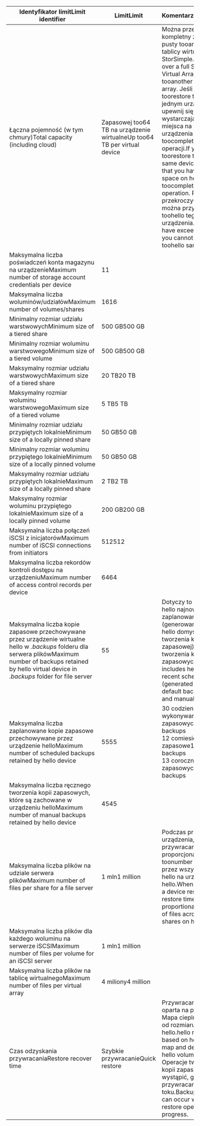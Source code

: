 

| <span data-ttu-id="97418-101">**Identyfikator limit**</span><span class="sxs-lookup"><span data-stu-id="97418-101">**Limit identifier**</span></span> | <span data-ttu-id="97418-102">**Limit**</span><span class="sxs-lookup"><span data-stu-id="97418-102">**Limit**</span></span> | <span data-ttu-id="97418-103">**Komentarze**</span><span class="sxs-lookup"><span data-stu-id="97418-103">**Comments**</span></span> |
| --- | --- | --- |
| <span data-ttu-id="97418-104">Łączna pojemność (w tym chmury)</span><span class="sxs-lookup"><span data-stu-id="97418-104">Total capacity (including cloud)</span></span> |<span data-ttu-id="97418-105">Zapasowej too64 TB na urządzenie wirtualne</span><span class="sxs-lookup"><span data-stu-id="97418-105">Up too64 TB per virtual device</span></span> |<span data-ttu-id="97418-106">Można przełączyć kompletny zestaw pusty tooanother tablicy wirtualne StorSimple.</span><span class="sxs-lookup"><span data-stu-id="97418-106">You can fail over a full StorSimple Virtual Array tooanother empty array.</span></span> <span data-ttu-id="97418-107">Jeśli spróbujesz toorestore toohello jednym urządzeniu, upewnij się, czy masz wystarczającą ilość miejsca na powitania urządzenia toocomplete tej operacji.</span><span class="sxs-lookup"><span data-stu-id="97418-107">If you try toorestore toohello same device, ensure that you have sufficient space on hello device toocomplete this operation.</span></span> <span data-ttu-id="97418-108">Po przekroczyła 32 TB, nie można przywrócić toohello tego samego urządzenia.</span><span class="sxs-lookup"><span data-stu-id="97418-108">After you have exceeded 32 TB, you cannot restore toohello same device.</span></span> |
| <span data-ttu-id="97418-109">Maksymalna liczba poświadczeń konta magazynu na urządzenie</span><span class="sxs-lookup"><span data-stu-id="97418-109">Maximum number of storage account credentials per device</span></span> |<span data-ttu-id="97418-110">1</span><span class="sxs-lookup"><span data-stu-id="97418-110">1</span></span> | |
| <span data-ttu-id="97418-111">Maksymalna liczba woluminów/udziałów</span><span class="sxs-lookup"><span data-stu-id="97418-111">Maximum number of volumes/shares</span></span> |<span data-ttu-id="97418-112">16</span><span class="sxs-lookup"><span data-stu-id="97418-112">16</span></span> | |
| <span data-ttu-id="97418-113">Minimalny rozmiar udziału warstwowych</span><span class="sxs-lookup"><span data-stu-id="97418-113">Minimum size of a tiered share</span></span> |<span data-ttu-id="97418-114">500 GB</span><span class="sxs-lookup"><span data-stu-id="97418-114">500 GB</span></span> | |
| <span data-ttu-id="97418-115">Minimalny rozmiar woluminu warstwowego</span><span class="sxs-lookup"><span data-stu-id="97418-115">Minimum size of a tiered volume</span></span> |<span data-ttu-id="97418-116">500 GB</span><span class="sxs-lookup"><span data-stu-id="97418-116">500 GB</span></span> | |
| <span data-ttu-id="97418-117">Maksymalny rozmiar udziału warstwowych</span><span class="sxs-lookup"><span data-stu-id="97418-117">Maximum size of a tiered share</span></span> |<span data-ttu-id="97418-118">20 TB</span><span class="sxs-lookup"><span data-stu-id="97418-118">20 TB</span></span> | |
| <span data-ttu-id="97418-119">Maksymalny rozmiar woluminu warstwowego</span><span class="sxs-lookup"><span data-stu-id="97418-119">Maximum size of a tiered volume</span></span> |<span data-ttu-id="97418-120">5 TB</span><span class="sxs-lookup"><span data-stu-id="97418-120">5 TB</span></span> | |
| <span data-ttu-id="97418-121">Minimalny rozmiar udziału przypiętych lokalnie</span><span class="sxs-lookup"><span data-stu-id="97418-121">Minimum size of a locally pinned share</span></span> |<span data-ttu-id="97418-122">50 GB</span><span class="sxs-lookup"><span data-stu-id="97418-122">50 GB</span></span> | |
| <span data-ttu-id="97418-123">Minimalny rozmiar woluminu przypiętego lokalnie</span><span class="sxs-lookup"><span data-stu-id="97418-123">Minimum size of a locally pinned volume</span></span> |<span data-ttu-id="97418-124">50 GB</span><span class="sxs-lookup"><span data-stu-id="97418-124">50 GB</span></span> | |
| <span data-ttu-id="97418-125">Maksymalny rozmiar udziału przypiętych lokalnie</span><span class="sxs-lookup"><span data-stu-id="97418-125">Maximum size of a locally pinned share</span></span> |<span data-ttu-id="97418-126">2 TB</span><span class="sxs-lookup"><span data-stu-id="97418-126">2 TB</span></span> | |
| <span data-ttu-id="97418-127">Maksymalny rozmiar woluminu przypiętego lokalnie</span><span class="sxs-lookup"><span data-stu-id="97418-127">Maximum size of a locally pinned volume</span></span> |<span data-ttu-id="97418-128">200 GB</span><span class="sxs-lookup"><span data-stu-id="97418-128">200 GB</span></span> | |
| <span data-ttu-id="97418-129">Maksymalna liczba połączeń iSCSI z inicjatorów</span><span class="sxs-lookup"><span data-stu-id="97418-129">Maximum number of iSCSI connections from initiators</span></span> |<span data-ttu-id="97418-130">512</span><span class="sxs-lookup"><span data-stu-id="97418-130">512</span></span> | |
| <span data-ttu-id="97418-131">Maksymalna liczba rekordów kontroli dostępu na urządzeniu</span><span class="sxs-lookup"><span data-stu-id="97418-131">Maximum number of access control records per device</span></span> |<span data-ttu-id="97418-132">64</span><span class="sxs-lookup"><span data-stu-id="97418-132">64</span></span> | |
| <span data-ttu-id="97418-133">Maksymalna liczba kopie zapasowe przechowywane przez urządzenie wirtualne hello w *.backups* folderu dla serwera plików</span><span class="sxs-lookup"><span data-stu-id="97418-133">Maximum number of backups retained by hello virtual device in *.backups* folder for file server</span></span> |<span data-ttu-id="97418-134">5</span><span class="sxs-lookup"><span data-stu-id="97418-134">5</span></span> |<span data-ttu-id="97418-135">Dotyczy to również hello najnowszych zaplanowane (generowane przez hello domyślne zasady tworzenia kopii zapasowej) i ręcznego tworzenia kopii zapasowych.</span><span class="sxs-lookup"><span data-stu-id="97418-135">This includes hello most recent scheduled (generated by hello default backup policy) and manual backups.</span></span> |
| <span data-ttu-id="97418-136">Maksymalna liczba zaplanowane kopie zapasowe przechowywane przez urządzenie hello</span><span class="sxs-lookup"><span data-stu-id="97418-136">Maximum number of scheduled backups retained by hello device</span></span> |<span data-ttu-id="97418-137">55</span><span class="sxs-lookup"><span data-stu-id="97418-137">55</span></span> |<span data-ttu-id="97418-138">30 codzienne wykonywanie kopii zapasowych</span><span class="sxs-lookup"><span data-stu-id="97418-138">30 daily backups</span></span><br><span data-ttu-id="97418-139">12 comiesięczne kopie zapasowe</span><span class="sxs-lookup"><span data-stu-id="97418-139">12 monthly backups</span></span><br><span data-ttu-id="97418-140">13 corocznych kopii zapasowych</span><span class="sxs-lookup"><span data-stu-id="97418-140">13 yearly backups</span></span> |
| <span data-ttu-id="97418-141">Maksymalna liczba ręcznego tworzenia kopii zapasowych, które są zachowane w urządzeniu hello</span><span class="sxs-lookup"><span data-stu-id="97418-141">Maximum number of manual backups retained by hello device</span></span> |<span data-ttu-id="97418-142">45</span><span class="sxs-lookup"><span data-stu-id="97418-142">45</span></span> | |
| <span data-ttu-id="97418-143">Maksymalna liczba plików na udziale serwera plików</span><span class="sxs-lookup"><span data-stu-id="97418-143">Maximum number of files per share for a file server</span></span> |<span data-ttu-id="97418-144">1 mln</span><span class="sxs-lookup"><span data-stu-id="97418-144">1 million</span></span> |<span data-ttu-id="97418-145">Podczas przywracania urządzenia, czasów przywracania hello są proporcjonalne toonumber plików przez wszystkie udziały hello na urządzeniu hello.</span><span class="sxs-lookup"><span data-stu-id="97418-145">When performing a device restore, hello restore times are proportional toonumber of files across all hello shares on hello device.</span></span> |
| <span data-ttu-id="97418-146">Maksymalna liczba plików dla każdego woluminu na serwerze iSCSI</span><span class="sxs-lookup"><span data-stu-id="97418-146">Maximum number of files per volume for an iSCSI server</span></span> |<span data-ttu-id="97418-147">1 mln</span><span class="sxs-lookup"><span data-stu-id="97418-147">1 million</span></span> | |
| <span data-ttu-id="97418-148">Maksymalna liczba plików na tablicę wirtualnego</span><span class="sxs-lookup"><span data-stu-id="97418-148">Maximum number of files per virtual array</span></span> |<span data-ttu-id="97418-149">4 miliony</span><span class="sxs-lookup"><span data-stu-id="97418-149">4 million</span></span> | |
| <span data-ttu-id="97418-150">Czas odzyskania przywracania</span><span class="sxs-lookup"><span data-stu-id="97418-150">Restore recover time</span></span> |<span data-ttu-id="97418-151">Szybkie przywracanie</span><span class="sxs-lookup"><span data-stu-id="97418-151">Quick restore</span></span> |<span data-ttu-id="97418-152">Przywracanie Hello jest oparta na powitania Mapa cieplna i zależy od rozmiaru woluminu hello.</span><span class="sxs-lookup"><span data-stu-id="97418-152">hello restore is based on hello heat map and depends on hello volume size.</span></span><br><span data-ttu-id="97418-153">Operacje tworzenia kopii zapasowej może wystąpić, gdy operacja przywracania jest w toku.</span><span class="sxs-lookup"><span data-stu-id="97418-153">Backup operations can occur while a restore operation is in progress.</span></span> |

